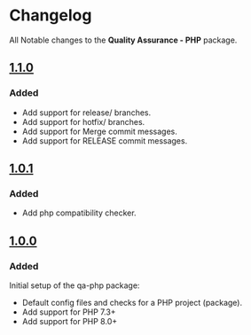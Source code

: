 # Changelog

All Notable changes to the **Quality Assurance - PHP** package.

## [1.1.0]

### Added

- Add support for release/ branches.
- Add support for hotfix/ branches.
- Add support for Merge commit messages.
- Add support for RELEASE commit messages.

## [1.0.1]

### Added

- Add php compatibility checker.

## [1.0.0]

### Added

Initial setup of the qa-php package:

- Default config files and checks for a PHP project (package).
- Add support for PHP 7.3+
- Add support for PHP 8.0+

[1.1.0]: https://github.com/district09/php_package_qa-php/compare/1.0.1...1.1.0
[1.0.1]: https://github.com/district09/php_package_qa-php/compare/1.0.0...1.0.1
[1.0.0]: https://github.com/district09/php_package_qa-php/releases/tag/1.0.0
[Unreleased]: https://github.com/district09/php_package_qa-php/compare/main...develop
